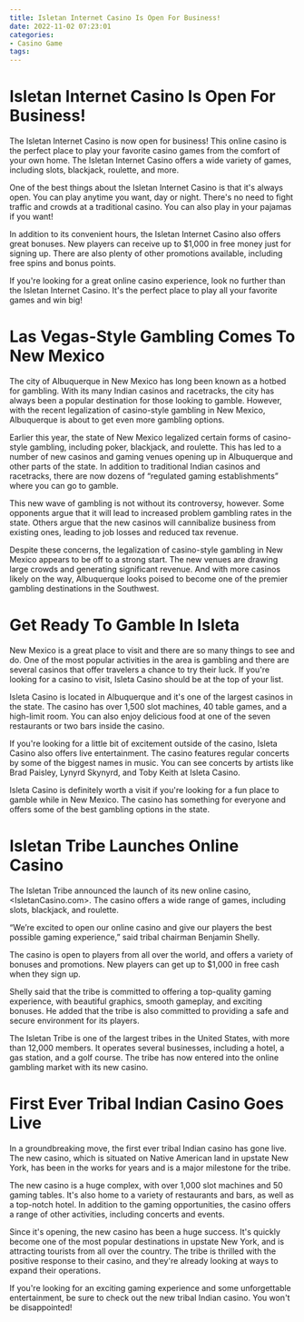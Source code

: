 ```yaml
---
title: Isletan Internet Casino Is Open For Business!
date: 2022-11-02 07:23:01
categories:
- Casino Game
tags:
---
```



#  Isletan Internet Casino Is Open For Business!

The Isletan Internet Casino is now open for business! This online casino is the perfect place to play your favorite casino games from the comfort of your own home. The Isletan Internet Casino offers a wide variety of games, including slots, blackjack, roulette, and more.

One of the best things about the Isletan Internet Casino is that it's always open. You can play anytime you want, day or night. There's no need to fight traffic and crowds at a traditional casino. You can also play in your pajamas if you want!

In addition to its convenient hours, the Isletan Internet Casino also offers great bonuses. New players can receive up to $1,000 in free money just for signing up. There are also plenty of other promotions available, including free spins and bonus points.

If you're looking for a great online casino experience, look no further than the Isletan Internet Casino. It's the perfect place to play all your favorite games and win big!

#  Las Vegas-Style Gambling Comes To New Mexico

The city of Albuquerque in New Mexico has long been known as a hotbed for gambling. With its many Indian casinos and racetracks, the city has always been a popular destination for those looking to gamble. However, with the recent legalization of casino-style gambling in New Mexico, Albuquerque is about to get even more gambling options.

Earlier this year, the state of New Mexico legalized certain forms of casino-style gambling, including poker, blackjack, and roulette. This has led to a number of new casinos and gaming venues opening up in Albuquerque and other parts of the state. In addition to traditional Indian casinos and racetracks, there are now dozens of “regulated gaming establishments” where you can go to gamble.

This new wave of gambling is not without its controversy, however. Some opponents argue that it will lead to increased problem gambling rates in the state. Others argue that the new casinos will cannibalize business from existing ones, leading to job losses and reduced tax revenue.

Despite these concerns, the legalization of casino-style gambling in New Mexico appears to be off to a strong start. The new venues are drawing large crowds and generating significant revenue. And with more casinos likely on the way, Albuquerque looks poised to become one of the premier gambling destinations in the Southwest.

#  Get Ready To Gamble In Isleta

New Mexico is a great place to visit and there are so many things to see and do. One of the most popular activities in the area is gambling and there are several casinos that offer travelers a chance to try their luck. If you're looking for a casino to visit, Isleta Casino should be at the top of your list.

Isleta Casino is located in Albuquerque and it's one of the largest casinos in the state. The casino has over 1,500 slot machines, 40 table games, and a high-limit room. You can also enjoy delicious food at one of the seven restaurants or two bars inside the casino.

If you're looking for a little bit of excitement outside of the casino, Isleta Casino also offers live entertainment. The casino features regular concerts by some of the biggest names in music. You can see concerts by artists like Brad Paisley, Lynyrd Skynyrd, and Toby Keith at Isleta Casino.

Isleta Casino is definitely worth a visit if you're looking for a fun place to gamble while in New Mexico. The casino has something for everyone and offers some of the best gambling options in the state.

#  Isletan Tribe Launches Online Casino

The Isletan Tribe announced the launch of its new online casino, <IsletanCasino.com>. The casino offers a wide range of games, including slots, blackjack, and roulette.

“We’re excited to open our online casino and give our players the best possible gaming experience,” said tribal chairman Benjamin Shelly.

The casino is open to players from all over the world, and offers a variety of bonuses and promotions. New players can get up to $1,000 in free cash when they sign up.

Shelly said that the tribe is committed to offering a top-quality gaming experience, with beautiful graphics, smooth gameplay, and exciting bonuses. He added that the tribe is also committed to providing a safe and secure environment for its players.

The Isletan Tribe is one of the largest tribes in the United States, with more than 12,000 members. It operates several businesses, including a hotel, a gas station, and a golf course. The tribe has now entered into the online gambling market with its new casino.

#  First Ever Tribal Indian Casino Goes Live

In a groundbreaking move, the first ever tribal Indian casino has gone live. The new casino, which is situated on Native American land in upstate New York, has been in the works for years and is a major milestone for the tribe.

The new casino is a huge complex, with over 1,000 slot machines and 50 gaming tables. It's also home to a variety of restaurants and bars, as well as a top-notch hotel. In addition to the gaming opportunities, the casino offers a range of other activities, including concerts and events.

Since it's opening, the new casino has been a huge success. It's quickly become one of the most popular destinations in upstate New York, and is attracting tourists from all over the country. The tribe is thrilled with the positive response to their casino, and they're already looking at ways to expand their operations.

If you're looking for an exciting gaming experience and some unforgettable entertainment, be sure to check out the new tribal Indian casino. You won't be disappointed!